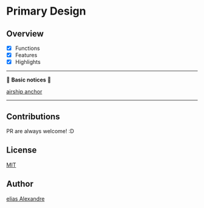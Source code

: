 # Primary Design

## Overview

- [X] Functions
- [X] Features
- [X] Highlights

---

🚧 **Basic notices** 🚧

[airship anchor](https://github.com/eliasallex)

---

## Contributions

PR are always welcome! :D

## License

[MIT](https://choosealicense.com/licenses/mit/)

## Author

[elias Alexandre](github.com/eliasallex)
